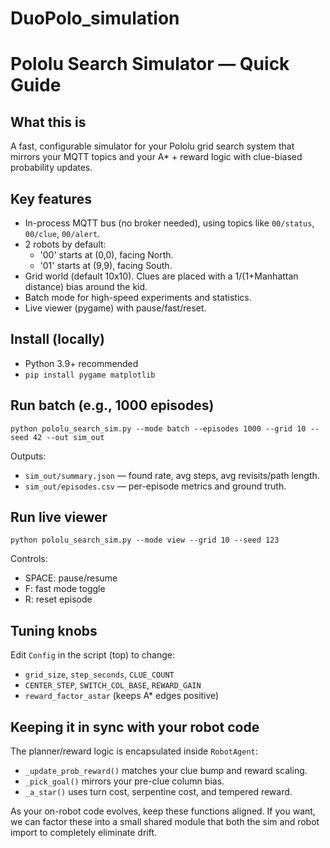 # DuoPolo_simulation

Pololu Search Simulator — Quick Guide
=====================================

What this is
------------
A fast, configurable simulator for your Pololu grid search system that mirrors your MQTT topics and your A* + reward logic with clue-biased probability updates.

Key features
------------
- In-process MQTT bus (no broker needed), using topics like `00/status`, `00/clue`, `00/alert`.
- 2 robots by default:
  - '00' starts at (0,0), facing North.
  - '01' starts at (9,9), facing South.
- Grid world (default 10x10). Clues are placed with a 1/(1+Manhattan distance) bias around the kid.
- Batch mode for high-speed experiments and statistics.
- Live viewer (pygame) with pause/fast/reset.

Install (locally)
-----------------
- Python 3.9+ recommended
- `pip install pygame matplotlib`

Run batch (e.g., 1000 episodes)
-------------------------------
    python pololu_search_sim.py --mode batch --episodes 1000 --grid 10 --seed 42 --out sim_out

Outputs:
- `sim_out/summary.json` — found rate, avg steps, avg revisits/path length.
- `sim_out/episodes.csv` — per-episode metrics and ground truth.

Run live viewer
---------------
    python pololu_search_sim.py --mode view --grid 10 --seed 123

Controls:
- SPACE: pause/resume
- F:     fast mode toggle
- R:     reset episode

Tuning knobs
------------
Edit `Config` in the script (top) to change:
- `grid_size`, `step_seconds`, `CLUE_COUNT`
- `CENTER_STEP`, `SWITCH_COL_BASE`, `REWARD_GAIN`
- `reward_factor_astar` (keeps A* edges positive)

Keeping it in sync with your robot code
---------------------------------------
The planner/reward logic is encapsulated inside `RobotAgent`:
- `_update_prob_reward()` matches your clue bump and reward scaling.
- `_pick_goal()` mirrors your pre-clue column bias.
- `_a_star()` uses turn cost, serpentine cost, and tempered reward.

As your on-robot code evolves, keep these functions aligned. If you want, we can factor these into a small shared module that both the sim and robot import to completely eliminate drift.
